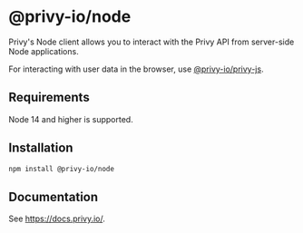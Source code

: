 # @privy-io/node

Privy's Node client allows you to interact with the Privy API from server-side Node applications.

For interacting with user data in the browser, use [@privy-io/privy-js](https://www.npmjs.com/package/@privy-io/privy-js).

## Requirements

Node 14 and higher is supported.

## Installation

```sh
npm install @privy-io/node
```

## Documentation

See https://docs.privy.io/.
